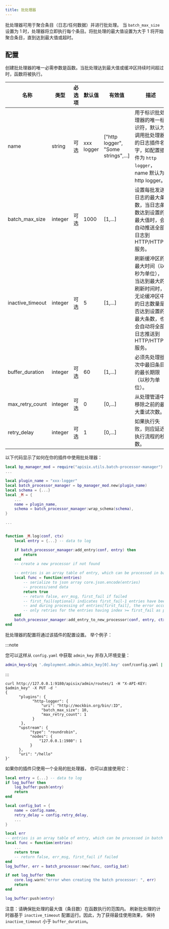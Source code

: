 ```yaml
---
title: 批处理器
---
```


<!--
#
# Licensed to the Apache Software Foundation (ASF) under one or more
# contributor license agreements.  See the NOTICE file distributed with
# this work for additional information regarding copyright ownership.
# The ASF licenses this file to You under the Apache License, Version 2.0
# (the "License"); you may not use this file except in compliance with
# the License.  You may obtain a copy of the License at
#
#     http://www.apache.org/licenses/LICENSE-2.0
#
# Unless required by applicable law or agreed to in writing, software
# distributed under the License is distributed on an "AS IS" BASIS,
# WITHOUT WARRANTIES OR CONDITIONS OF ANY KIND, either express or implied.
# See the License for the specific language governing permissions and
# limitations under the License.
#
-->

批处理器可用于聚合条目（日志/任何数据）并进行批处理。
当 `batch_max_size` 设置为 1 时，处理器将立即执行每个条目。将批处理的最大值设置为大于 1 将开始聚合条目，直到达到最大值或超时。

## 配置

创建批处理器的唯一必需参数是函数。当批处理达到最大值或缓冲区持续时间超过时，函数将被执行。

| 名称             | 类型    | 必选项 | 默认值 | 有效值  | 描述                                                         |
| ---------------- | ------- | ------ | ------ | ------- | ------------------------------------------------------------ |
| name             | string  | 可选   | xxx logger | ["http logger", "Some strings",...] | 用于标识批处理器的唯一标识符，默认为调用批处理器的日志插件名字，如配置插件为 `http logger`，name 默认为 http logger。  |
| batch_max_size   | integer | 可选   | 1000   | [1,...] | 设置每批发送日志的最大条数，当日志条数达到设置的最大值时，会自动推送全部日志到  HTTP/HTTPS 服务。 |
| inactive_timeout | integer | 可选   | 5      | [1,...] | 刷新缓冲区的最大时间（以秒为单位），当达到最大的刷新时间时，无论缓冲区中的日志数量是否达到设置的最大条数，也会自动将全部日志推送到  HTTP/HTTPS 服务。 |
| buffer_duration  | integer | 可选   | 60     | [1,...] | 必须先处理批次中最旧条目的最长期限（以秒为单位）。           |
| max_retry_count  | integer | 可选   | 0      | [0,...] | 从处理管道中移除之前的最大重试次数。                         |
| retry_delay      | integer | 可选   | 1      | [0,...] | 如果执行失败，则应延迟执行流程的秒数。                       |
以下代码显示了如何在你的插件中使用批处理器：

```lua
local bp_manager_mod = require("apisix.utils.batch-processor-manager")
...

local plugin_name = "xxx-logger"
local batch_processor_manager = bp_manager_mod.new(plugin_name)
local schema = {...}
local _M = {
    ...
    name = plugin_name,
    schema = batch_processor_manager:wrap_schema(schema),
}

...


function _M.log(conf, ctx)
    local entry = {...} -- data to log

    if batch_processor_manager:add_entry(conf, entry) then
        return
    end
    -- create a new processor if not found

    -- entries is an array table of entry, which can be processed in batch
    local func = function(entries)
        -- serialize to json array core.json.encode(entries)
        -- process/send data
        return true
        -- return false, err_msg, first_fail if failed
        -- first_fail(optional) indicates first_fail-1 entries have been successfully processed
        -- and during processing of entries[first_fail], the error occurred. So the batch processor
        -- only retries for the entries having index >= first_fail as per the retry policy.
    end
    batch_processor_manager:add_entry_to_new_processor(conf, entry, ctx, func)
end
```

批处理器的配置将通过该插件的配置设置。
举个例子：

:::note

您可以这样从 `config.yaml` 中获取 `admin_key` 并存入环境变量：

```bash
admin_key=$(yq '.deployment.admin.admin_key[0].key' conf/config.yaml | sed 's/"//g')
```

:::

```shell
curl http://127.0.0.1:9180/apisix/admin/routes/1 -H "X-API-KEY: $admin_key" -X PUT -d '
{
      "plugins": {
            "http-logger": {
                "uri": "http://mockbin.org/bin/:ID",
                "batch_max_size": 10,
                "max_retry_count": 1
            }
       },
      "upstream": {
           "type": "roundrobin",
           "nodes": {
               "127.0.0.1:1980": 1
           }
      },
      "uri": "/hello"
}'
```

如果你的插件只使用一个全局的批处理器，
你可以直接使用它：

```lua
local entry = {...} -- data to log
if log_buffer then
    log_buffer:push(entry)
    return
end

local config_bat = {
    name = config.name,
    retry_delay = config.retry_delay,
    ...
}

local err
-- entries is an array table of entry, which can be processed in batch
local func = function(entries)
    ...
    return true
    -- return false, err_msg, first_fail if failed
end
log_buffer, err = batch_processor:new(func, config_bat)

if not log_buffer then
    core.log.warn("error when creating the batch processor: ", err)
    return
end

log_buffer:push(entry)
```

注意：请确保批处理的最大值（条目数）在函数执行的范围内。
刷新批处理的计时器基于 `inactive_timeout` 配置运行。因此，为了获得最佳使用效果，
保持 `inactive_timeout` 小于 `buffer_duration`。
